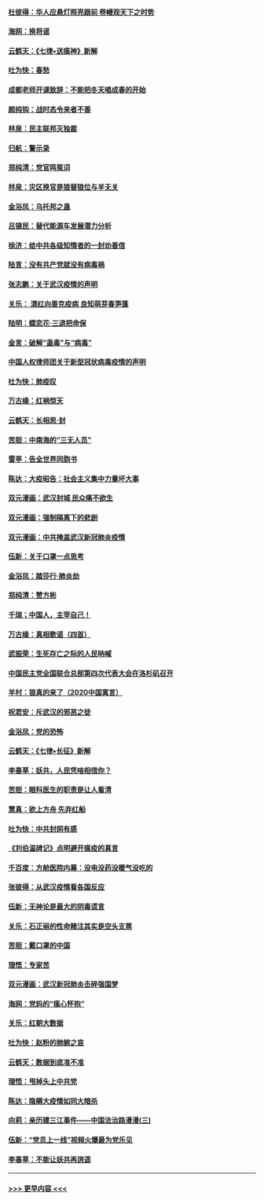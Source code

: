 #### [杜彼得：华人应悬灯照亮跟前 卷幔观天下之时势](../pages/nsc993/n11874822.md?t=02172222) 
#### [海网：换将谣](../pages/nsc993/n11873712.md?t=02172222) 
#### [云鹤天：《七律▪送瘟神》新解](../pages/nsc993/n11873598.md?t=02172222) 
#### [吐为快：春愁](../pages/nsc993/n11872801.md?t=02172222) 
#### [成都老师开课致辞：不能把冬天唱成春的开始](../pages/nsc993/n11872653.md?t=02172222) 
#### [颜纯钩：战时态令来者不善](../pages/nsc993/n11872011.md?t=02172222) 
#### [林泉：民主联邦灭独裁](../pages/nsc993/n11870998.md?t=02172222) 
#### [归航：警示录](../pages/nsc993/n11870963.md?t=02172222) 
#### [郑纯清：党官鸣冤词](../pages/nsc993/n11870938.md?t=02172222) 
#### [林泉：灾区换官是狼替狼位与羊无关](../pages/nsc993/n11870896.md?t=02172222) 
#### [金浴凤：乌托邦之蛊](../pages/nsc993/n11870879.md?t=02172222) 
#### [吕锡民：替代能源车发展潜力分析](../pages/nsc993/n11870656.md?t=02172222) 
#### [徐济：给中共各级知情者的一封劝善信](../pages/nsc993/n11868561.md?t=02172222) 
#### [陆言：没有共产党就没有病毒祸](../pages/nsc993/n11868232.md?t=02172222) 
#### [张志鹏：关于武汉疫情的声明](../pages/nsc993/n11867182.md?t=02172222) 
#### [关乐： 漂红向善克疫病 良知萌芽春笋蓬](../pages/nsc993/n11865710.md?t=02172222) 
#### [陆明：蝶恋花‧三退把命保](../pages/nsc993/n11865673.md?t=02172222) 
#### [金言：破解“蛊毒”与“病毒”](../pages/nsc993/n11864103.md?t=02172222) 
#### [中国人权律师团关于新型冠状病毒疫情的声明](../pages/nsc993/n11864249.md?t=02172222) 
#### [吐为快：肺疫叹](../pages/nsc993/n11864027.md?t=02172222) 
#### [万古缘：红祸惊天](../pages/nsc993/n11864079.md?t=02172222) 
#### [云鹤天：长相思‧封](../pages/nsc993/n11864006.md?t=02172222) 
#### [苦胆：中南海的“三无人员”](../pages/nsc993/n11862997.md?t=02172222) 
#### [雷亭：告全世界同胞书](../pages/nsc993/n11862572.md?t=02172222) 
#### [陈达：大疫昭告：社会主义集中力量坏大事](../pages/nsc993/n11859419.md?t=02172222) 
#### [双元漫画：武汉封城 民众痛不欲生](../pages/nsc993/n11859287.md?t=02172222) 
#### [双元漫画：强制隔离下的悲剧](../pages/nsc993/n11859244.md?t=02172222) 
#### [双元漫画：中共掩盖武汉新冠肺炎疫情](../pages/nsc993/n11858249.md?t=02172222) 
#### [伍新：关于口罩一点思考](../pages/nsc993/n11859195.md?t=02172222) 
#### [金浴凤：踏莎行‧肺炎劫](../pages/nsc993/n11858227.md?t=02172222) 
#### [郑纯清：赞方彬](../pages/nsc993/n11856803.md?t=02172222) 
#### [千瑞；中国人，主宰自己！](../pages/nsc993/n11856793.md?t=02172222) 
#### [万古缘：真相歌谣（四首）](../pages/nsc993/n11856263.md?t=02172222) 
#### [武振荣：生死存亡之际的人民呐喊](../pages/nsc993/n11856256.md?t=02172222) 
#### [中国民主党全国联合总部第四次代表大会在洛杉矶召开](../pages/nsc993/n11856344.md?t=02172222) 
#### [羊村：狼真的来了（2020中国寓言）](../pages/nsc993/n11856229.md?t=02172222) 
#### [祝君安：斥武汉的邪恶之徒](../pages/nsc993/n11855861.md?t=02172222) 
#### [金浴凤：党的恐怖](../pages/nsc993/n11855849.md?t=02172222) 
#### [云鹤天：《七律▪长征》新解](../pages/nsc993/n11855479.md?t=02172222) 
#### [李春草：妖共，人民凭啥相信你？](../pages/nsc993/n11855196.md?t=02172222) 
#### [苦胆：眼科医生的职责是让人看清](../pages/nsc993/n11853840.md?t=02172222) 
#### [慧真：欲上方舟 先弃红船](../pages/nsc993/n11853483.md?t=02172222) 
#### [吐为快：中共封网有感](../pages/nsc993/n11852575.md?t=02172222) 
#### [《刘伯温碑记》点明避开瘟疫的真言](../pages/nsc993/n11852128.md?t=02172222) 
#### [千百度：方舱医院内幕：没电没药没暖气没吃的](../pages/nsc993/n11850211.md?t=02172222) 
#### [张彼得：从武汉疫情看各国反应](../pages/nsc993/n11850102.md?t=02172222) 
#### [伍新：无神论是最大的阴毒谎言](../pages/nsc993/n11846129.md?t=02172222) 
#### [关乐：石正丽的性命赌注其实是空头支票](../pages/nsc993/n11846109.md?t=02172222) 
#### [苦胆：戴口罩的中国](../pages/nsc993/n11845576.md?t=02172222) 
#### [理悟：专家苦](../pages/nsc993/n11845564.md?t=02172222) 
#### [双元漫画：武汉新冠肺炎击碎强国梦](../pages/nsc993/n11843320.md?t=02172222) 
#### [海网：党妈的“瘟心怀抱”](../pages/nsc993/n11840740.md?t=02172222) 
#### [关乐：红朝大数据](../pages/nsc993/n11840675.md?t=02172222) 
#### [吐为快：赵粉的肺腑之哀](../pages/nsc993/n11840618.md?t=02172222) 
#### [云鹤天：数据到底准不准](../pages/nsc993/n11840325.md?t=02172222) 
#### [理悟：甩掉头上中共党](../pages/nsc993/n11838826.md?t=02172222) 
#### [陈达：隐瞒大疫情如同大暗杀](../pages/nsc993/n11838771.md?t=02172222) 
#### [向莉：亲历建三江事件——中国法治路漫漫(三)](../pages/nsc993/n11831825.md?t=02172222) 
#### [伍新：“党员上一线”视频火爆最为党乐见](../pages/nsc993/n11838200.md?t=02172222) 
#### [李春草：不能让妖共再逍遥](../pages/nsc993/n11838102.md?t=02172222) 

----
#### [ >>> 更早内容 <<< ](../indexes/nsc993-earlier.md)
